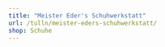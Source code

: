 ```yaml
---
title: "Meister Eder's Schuhwerkstatt"
url: /tulln/meister-eders-schuhwerkstatt/
shop: Schuhe
---
```

